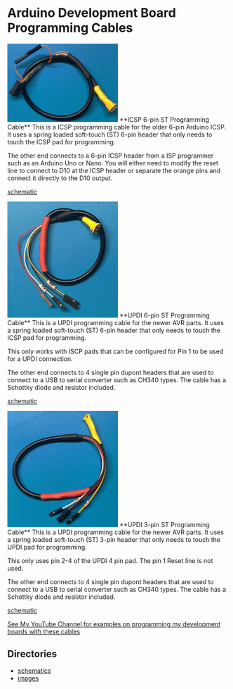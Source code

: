 # Arduino Development Board Programming Cables


<img src="img/ICSP_6-pin_ST_cbl.jpg" width="50%">
**ICSP 6-pin ST Programming Cable**
This is a ICSP programming cable for the older 6-pin Arduino ICSP. It uses a spring loaded soft-touch (ST) 6-pin header that only needs to touch the ICSP pad for programming. 


The other end connects to a 6-pin ICSP header from a ISP programmer such as an Arduino Uno or Nano. You will either need to modify the reset line to connect to D10 at the ICSP header or separate the orange pins and connect it directly to the D10 output.


[schematic](schematics/ICSP_6Wire.pdf)


<img src="img/UPDI_6-pin_ST_cbl.jpg" width="50%">
**UPDI 6-pin ST Programming Cable**
This is a UPDI programming cable for the newer AVR parts. It uses a spring loaded soft-touch (ST) 6-pin header that only needs to touch the ICSP pad for programming. 


This only works with ISCP pads that can be configured for Pin 1 to be used for a UPDI connection. 


The other end connects to 4 single pin dupont headers that are used to connect to a USB to serial converter such as CH340 types. The cable has a Schottky diode and resistor included.


[schematic](schematics/UPDI_6wire.pdf)


<img src="img/UPDI_3-pin_ST_cbl.jpg" width="50%">
**UPDI 3-pin ST Programming Cable**
This is a UPDI programming cable for the newer AVR parts. It uses a spring loaded soft-touch (ST) 3-pin header that only needs to touch the UPDI pad for programming. 


This only uses pin 2-4 of the UPDI 4 pin pad. The pin 1 Reset line is not used. 


The other end connects to 4 single pin dupont headers that are used to connect to a USB to serial converter such as CH340 types. The cable has a Schottky diode and resistor included. 

[schematic](schematics/UPDI_3wire.pdf)


[See My YouTube Channel for examples on programming my development boards with these cables](https://www.youtube.com/@Johnny_Electronic)

## Directories
- [schematics](schematics/)
- [images](img/)







